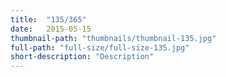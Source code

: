 ```yaml
---
title:  "135/365"
date:   2015-05-15
thumbnail-path: "thumbnails/thumbnail-135.jpg"
full-path: "full-size/full-size-135.jpg"
short-description: "Description"
---
```


